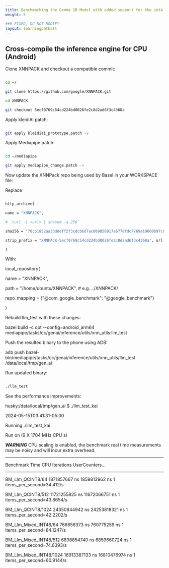 ```yaml
---
title: Benchmarking the Gemma 2B Model with added support for the int4 kernels in KleidiAI via XNNPACK
weight: 5

### FIXED, DO NOT MODIFY
layout: learningpathall
---
```


## Cross-compile the inference engine for CPU (Android)

Clone XNNPACK and checkout a compatible commit:

```bash

cd ~/

git clone https://github.com/google/XNNPACK.git

cd XNNPACK

git checkout 5ecf0769c54cd224bd0026fe2c8d2ad6f3c4368a

```

Apply kleidiAI patch:

```bash

git apply kleidiai_prototype.patch -v

```

Apply Mediapipe patch:

```bash

cd ~/mediapipe

git apply mediapipe_change.patch -v

```

Now update the XNNPack repo being used by Bazel in your WORKSPACE file:

Replace

```bash

http_archive(

name = "XNNPACK",

# `curl -L <url> | shasum -a 256`

sha256 = "70cb1852aa33ddeff2f3cdcb6d7ac009850917a6778fdc7769a19660b97c0c40",

strip_prefix = "XNNPACK-5ecf0769c54cd224bd0026fe2c8d2ad6f3c4368a", url = "https://github.com/google/XNNPACK/archive/5ecf0769c54cd224bd0026fe2c8d2ad6f3c4368a.zip",

)

```

With:

local_repository(

name = "XNNPACK",

path = "/home/ubuntu/XNNPACK", # e.g. ../XNNPACK/

repo_mapping = {"@com_google_benchmark": "@google_benchmark"}

)

Rebuild llm_test with these changes:

bazel build -c opt --config=android_arm64 mediapipe/tasks/cc/genai/inference/utils/xnn_utils:llm_test

Push the resulted binary to the phone using ADB:

adb push bazel-bin/mediapipe/tasks/cc/genai/inference/utils/xnn_utils/llm_test /data/local/tmp/gen_ai

Run updated binary:

```bash

./llm_test

```

See the performance improvements:

husky:/data/local/tmp/gen_ai $ ./llm_test_kai

2024-05-15T03:41:31-05:00

Running ./llm_test_kai

Run on (9 X 1704 MHz CPU s)

***WARNING*** CPU scaling is enabled, the benchmark real time measurements may be noisy and will incur extra overhead.

----------------------------------------------------------------------------------

Benchmark Time CPU Iterations UserCounters...

----------------------------------------------------------------------------------

BM_Llm_QCINT8/64 1871857667 ns 1859813962 ns 1 items_per_second=34.412/s

BM_Llm_QCINT8/512 11721255825 ns 11672066751 ns 1 items_per_second=43.8654/s

BM_Llm_QCINT8/1024 24350844942 ns 24253818321 ns 1 items_per_second=42.2202/s

BM_Llm_Mixed_INT48/64 766656373 ns 760775259 ns 1 items_per_second=84.1247/s

BM_Llm_Mixed_INT48/512 6898854740 ns 6859660724 ns 1 items_per_second=74.6393/s

BM_Llm_Mixed_INT48/1024 16913387133 ns 16810476974 ns 1 items_per_second=60.9144/s